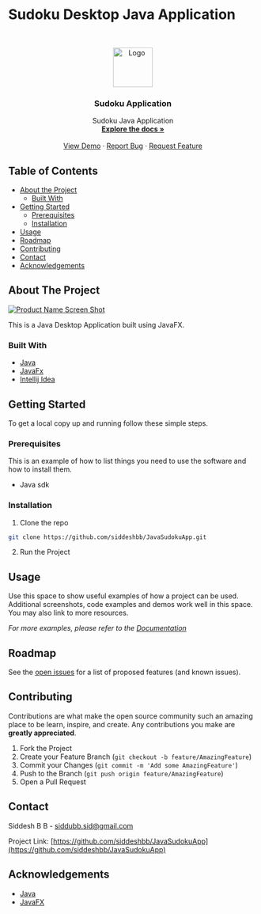 # Sudoku Desktop Java Application

<!-- PROJECT LOGO -->
<br />
<p align="center">
  <a href="https://github.com/github_username/repo">
    <img src="images/logo.png" alt="Logo" width="80" height="80">
  </a>

  <h3 align="center">Sudoku Application</h3>

  <p align="center">
    Sudoku Java Application
    <br />
    <a href="https://github.com/siddeshbb/JavaSudokuApp"><strong>Explore the docs »</strong></a>
    <br />
    <br />
    <a href="https://github.com/siddeshbb/JavaSudokuApp">View Demo</a>
    ·
    <a href="https://github.com/siddeshbb/JavaSudokuApp/issues">Report Bug</a>
    ·
    <a href="https://github.com/siddeshbb/JavaSudokuApp/issues">Request Feature</a>
  </p>
</p>



<!-- TABLE OF CONTENTS -->
## Table of Contents

* [About the Project](#about-the-project)
  * [Built With](#built-with)
* [Getting Started](#getting-started)
  * [Prerequisites](#prerequisites)
  * [Installation](#installation)
* [Usage](#usage)
* [Roadmap](#roadmap)
* [Contributing](#contributing)
* [Contact](#contact)
* [Acknowledgements](#acknowledgements)
<!-- * [License](#license) -->

<!-- ABOUT THE PROJECT -->
## About The Project

[![Product Name Screen Shot][product-screenshot]](https://example.com)

This is a Java Desktop Application built using JavaFX.

### Built With

* [Java](https://www.java.com/en/)
* [JavaFx](https://openjfx.io/)
* [Intellij Idea](https://www.jetbrains.com/idea/)


<!-- GETTING STARTED -->
## Getting Started

To get a local copy up and running follow these simple steps.

### Prerequisites

This is an example of how to list things you need to use the software and how to install them.
* Java sdk

### Installation
 
1. Clone the repo
```sh
git clone https://github.com/siddeshbb/JavaSudokuApp.git
```
2. Run the Project


<!-- USAGE EXAMPLES -->
## Usage

Use this space to show useful examples of how a project can be used. Additional screenshots, code examples and demos work well in this space. You may also link to more resources.

_For more examples, please refer to the [Documentation](https://example.com)_



<!-- ROADMAP -->
## Roadmap

See the [open issues](https://github.com/siddeshbb/JavaSudokuApp/issues) for a list of proposed features (and known issues).


<!-- CONTRIBUTING -->
## Contributing

Contributions are what make the open source community such an amazing place to be learn, inspire, and create. Any contributions you make are **greatly appreciated**.

1. Fork the Project
2. Create your Feature Branch (`git checkout -b feature/AmazingFeature`)
3. Commit your Changes (`git commit -m 'Add some AmazingFeature'`)
4. Push to the Branch (`git push origin feature/AmazingFeature`)
5. Open a Pull Request


<!-- LICENSE 
## License

Distributed under the MIT License. See `LICENSE` for more information. 
-->

<!-- CONTACT -->
## Contact

Siddesh B B - siddubb.sid@gmail.com

Project Link: [https://github.com/siddeshbb/JavaSudokuApp](https://github.com/siddeshbb/JavaSudokuApp)

<!-- ACKNOWLEDGEMENTS -->
## Acknowledgements

* [Java](https://www.java.com/en/)
* [JavaFX](https://openjfx.io/)

<!-- MARKDOWN LINKS & IMAGES -->
<!-- https://www.markdownguide.org/basic-syntax/#reference-style-links -->
[contributors-shield]: https://img.shields.io/github/contributors/othneildrew/Best-README-Template.svg?style=flat-square
[contributors-url]: https://github.com/othneildrew/Best-README-Template/graphs/contributors
[forks-shield]: https://img.shields.io/github/forks/othneildrew/Best-README-Template.svg?style=flat-square
[forks-url]: https://github.com/othneildrew/Best-README-Template/network/members
[stars-shield]: https://img.shields.io/github/stars/othneildrew/Best-README-Template.svg?style=flat-square
[stars-url]: https://github.com/othneildrew/Best-README-Template/stargazers
[issues-shield]: https://img.shields.io/github/issues/othneildrew/Best-README-Template.svg?style=flat-square
[issues-url]: https://github.com/othneildrew/Best-README-Template/issues
[license-shield]: https://img.shields.io/github/license/othneildrew/Best-README-Template.svg?style=flat-square
[license-url]: https://github.com/othneildrew/Best-README-Template/blob/master/LICENSE.txt
[linkedin-shield]: https://img.shields.io/badge/-LinkedIn-black.svg?style=flat-square&logo=linkedin&colorB=555
[linkedin-url]: https://linkedin.com/in/othneildrew
[product-screenshot]: images/screenshot.png
